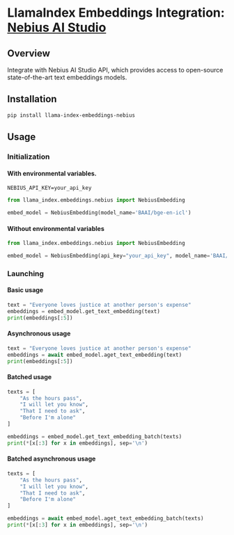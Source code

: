 # LlamaIndex Embeddings Integration: [Nebius AI Studio](https://studio.nebius.ai/)

## Overview

Integrate with Nebius AI Studio API, which provides access to open-source state-of-the-art text embeddings models.

## Installation

```bash
pip install llama-index-embeddings-nebius
```

## Usage

### Initialization

#### With environmental variables.

```.env
NEBIUS_API_KEY=your_api_key

```

```python
from llama_index.embeddings.nebius import NebiusEmbedding

embed_model = NebiusEmbedding(model_name='BAAI/bge-en-icl')
```

#### Without environmental variables

```python
from llama_index.embeddings.nebius import NebiusEmbedding

embed_model = NebiusEmbedding(api_key="your_api_key", model_name='BAAI/bge-en-icl')
```

### Launching

#### Basic usage
```python
text = "Everyone loves justice at another person's expense"
embeddings = embed_model.get_text_embedding(text)
print(embeddings[:5])
```

#### Asynchronous usage
```python
text = "Everyone loves justice at another person's expense"
embeddings = await embed_model.aget_text_embedding(text)
print(embeddings[:5])
```

#### Batched usage
```python
texts = [
    "As the hours pass",
    "I will let you know",
    "That I need to ask",
    "Before I'm alone"
]

embeddings = embed_model.get_text_embedding_batch(texts)
print(*[x[:3] for x in embeddings], sep='\n')
```

#### Batched asynchronous usage
```python
texts = [
    "As the hours pass",
    "I will let you know",
    "That I need to ask",
    "Before I'm alone"
]

embeddings = await embed_model.aget_text_embedding_batch(texts)
print(*[x[:3] for x in embeddings], sep='\n')
```

